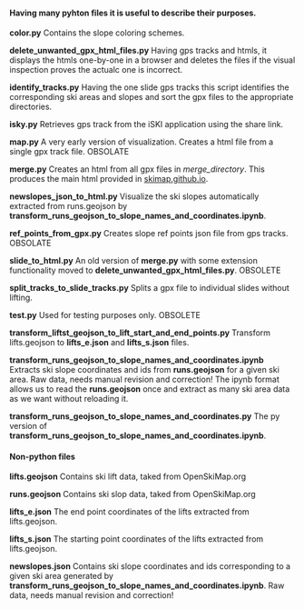 #### Having many pyhton files it is useful to describe their purposes.

**color.py**    Contains the slope coloring schemes.

**delete_unwanted_gpx_html_files.py**   Having gps tracks and htmls, it displays the htmls one-by-one in a browser and deletes the files if the visual inspection proves the actualc one is incorrect.

**identify_tracks.py**  Having the one slide gps tracks this script identifies the corresponding ski areas and slopes and sort the gpx files to the appropriate directories.

**isky.py** Retrieves gps track from the iSKI application using the share link.

**map.py** A very early version of visualization. Creates a html file from a single gpx track file. OBSOLATE

**merge.py** Creates an html from all gpx files in *merge_directory*. This produces the main html provided in [skimap.github.io](https://skimap.github.io/).

**newslopes_json_to_html.py** Visualize the ski slopes automatically extracted from runs.geojson by **transform_runs_geojson_to_slope_names_and_coordinates.ipynb**.

**ref_points_from_gpx.py** Creates slope ref points json file from gps tracks. OBSOLATE

**slide_to_html.py** An old version of **merge.py** with some extension functionality moved to **delete_unwanted_gpx_html_files.py**. OBSOLETE

**split_tracks_to_slide_tracks.py** Splits a gpx file to individual slides without lifting.

**test.py** Used for testing purposes only. OBSOLETE

**transform_liftst_geojson_to_lift_start_and_end_points.py** Transform lifts.geojson to **lifts_e.json** and **lifts_s.json** files.

**transform_runs_geojson_to_slope_names_and_coordinates.ipynb** Extracts ski slope coordinates and ids from **runs.geojson** for a given ski area. Raw data, needs manual revision and correction! The ipynb format allows us to read the **runs.geojson** once and extract as many ski area data as we want without reloading it.

**transform_runs_geojson_to_slope_names_and_coordinates.py** The py version of **transform_runs_geojson_to_slope_names_and_coordinates.ipynb**.

#### Non-python files

**lifts.geojson** Contains ski lift data, taked from OpenSkiMap.org

**runs.geojson** Contains ski slop data, taked from OpenSkiMap.org

**lifts_e.json** The end point coordinates of the lifts extracted from lifts.geojson.

**lifts_s.json** The starting point coordinates of the lifts extracted from lifts.geojson.

**newslopes.json** Contains ski slope coordinates and ids corresponding to a given ski area generated by **transform_runs_geojson_to_slope_names_and_coordinates.ipynb**. Raw data, needs manual revision and correction!